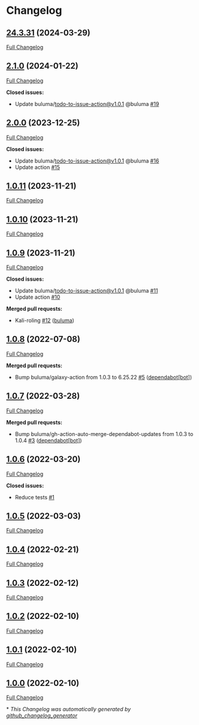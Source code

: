 # Changelog

## [24.3.31](https://github.com/buluma/ansible-role-openssh/tree/24.3.31) (2024-03-29)

[Full Changelog](https://github.com/buluma/ansible-role-openssh/compare/2.1.0...24.3.31)

## [2.1.0](https://github.com/buluma/ansible-role-openssh/tree/2.1.0) (2024-01-22)

[Full Changelog](https://github.com/buluma/ansible-role-openssh/compare/2.0.0...2.1.0)

**Closed issues:**

- Update buluma/todo-to-issue-action@v1.0.1 @buluma [\#19](https://github.com/buluma/ansible-role-openssh/issues/19)

## [2.0.0](https://github.com/buluma/ansible-role-openssh/tree/2.0.0) (2023-12-25)

[Full Changelog](https://github.com/buluma/ansible-role-openssh/compare/1.0.11...2.0.0)

**Closed issues:**

- Update buluma/todo-to-issue-action@v1.0.1 @buluma [\#16](https://github.com/buluma/ansible-role-openssh/issues/16)
- Update action [\#15](https://github.com/buluma/ansible-role-openssh/issues/15)

## [1.0.11](https://github.com/buluma/ansible-role-openssh/tree/1.0.11) (2023-11-21)

[Full Changelog](https://github.com/buluma/ansible-role-openssh/compare/1.0.10...1.0.11)

## [1.0.10](https://github.com/buluma/ansible-role-openssh/tree/1.0.10) (2023-11-21)

[Full Changelog](https://github.com/buluma/ansible-role-openssh/compare/1.0.9...1.0.10)

## [1.0.9](https://github.com/buluma/ansible-role-openssh/tree/1.0.9) (2023-11-21)

[Full Changelog](https://github.com/buluma/ansible-role-openssh/compare/1.0.8...1.0.9)

**Closed issues:**

- Update buluma/todo-to-issue-action@v1.0.1 @buluma [\#11](https://github.com/buluma/ansible-role-openssh/issues/11)
- Update action [\#10](https://github.com/buluma/ansible-role-openssh/issues/10)

**Merged pull requests:**

- Kali-roling [\#12](https://github.com/buluma/ansible-role-openssh/pull/12) ([buluma](https://github.com/buluma))

## [1.0.8](https://github.com/buluma/ansible-role-openssh/tree/1.0.8) (2022-07-08)

[Full Changelog](https://github.com/buluma/ansible-role-openssh/compare/1.0.7...1.0.8)

**Merged pull requests:**

- Bump buluma/galaxy-action from 1.0.3 to 6.25.22 [\#5](https://github.com/buluma/ansible-role-openssh/pull/5) ([dependabot[bot]](https://github.com/apps/dependabot))

## [1.0.7](https://github.com/buluma/ansible-role-openssh/tree/1.0.7) (2022-03-28)

[Full Changelog](https://github.com/buluma/ansible-role-openssh/compare/1.0.6...1.0.7)

**Merged pull requests:**

- Bump buluma/gh-action-auto-merge-dependabot-updates from 1.0.3 to 1.0.4 [\#3](https://github.com/buluma/ansible-role-openssh/pull/3) ([dependabot[bot]](https://github.com/apps/dependabot))

## [1.0.6](https://github.com/buluma/ansible-role-openssh/tree/1.0.6) (2022-03-20)

[Full Changelog](https://github.com/buluma/ansible-role-openssh/compare/1.0.5...1.0.6)

**Closed issues:**

- Reduce tests [\#1](https://github.com/buluma/ansible-role-openssh/issues/1)

## [1.0.5](https://github.com/buluma/ansible-role-openssh/tree/1.0.5) (2022-03-03)

[Full Changelog](https://github.com/buluma/ansible-role-openssh/compare/1.0.4...1.0.5)

## [1.0.4](https://github.com/buluma/ansible-role-openssh/tree/1.0.4) (2022-02-21)

[Full Changelog](https://github.com/buluma/ansible-role-openssh/compare/1.0.3...1.0.4)

## [1.0.3](https://github.com/buluma/ansible-role-openssh/tree/1.0.3) (2022-02-12)

[Full Changelog](https://github.com/buluma/ansible-role-openssh/compare/1.0.2...1.0.3)

## [1.0.2](https://github.com/buluma/ansible-role-openssh/tree/1.0.2) (2022-02-10)

[Full Changelog](https://github.com/buluma/ansible-role-openssh/compare/1.0.1...1.0.2)

## [1.0.1](https://github.com/buluma/ansible-role-openssh/tree/1.0.1) (2022-02-10)

[Full Changelog](https://github.com/buluma/ansible-role-openssh/compare/1.0.0...1.0.1)

## [1.0.0](https://github.com/buluma/ansible-role-openssh/tree/1.0.0) (2022-02-10)

[Full Changelog](https://github.com/buluma/ansible-role-openssh/compare/e2960a15ee6c7cfa96f5cdda54995de2e342e351...1.0.0)

\* *This Changelog was automatically generated by [github_changelog_generator](https://github.com/github-changelog-generator/github-changelog-generator)*
